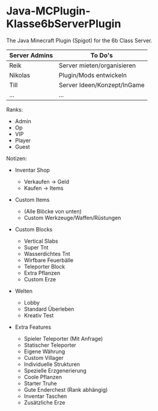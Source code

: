 # Java-MCPlugin-Klasse6bServerPlugin
The Java Minecraft Plugin (Spigot) for the 6b Class Server.

| Server Admins | To Do's                     |
|---------------|-----------------------------|
| Reik          | Server mieten/organisieren  |
| Nikolas       | Plugin/Mods entwickeln      |
| Till          | Server Ideen/Konzept/InGame |
| ...           | ...                         |

Ranks:
- Admin
- Op
- VIP
- Player
- Guest

Notizen:

- Inventar Shop
  - Verkaufen -> Geld
  - Kaufen -> Items

- Custom Items
  - (Alle Blöcke von unten)
  - Custom Werkzeuge/Waffen/Rüstungen

- Custom Blocks
  - Vertical Slabs
  - Super Tnt
  - Wasserdichtes Tnt
  - Wirfbare Feuerbälle
  - Teleporter Block
  - Extra Pflanzen
  - Custom Erze

- Welten
  - Lobby
  - Standard Überleben
  - Kreativ Test

- Extra Features
  - Spieler Teleporter (Mit Anfrage)
  - Statischer Teleporter
  - Eigene Währung
  - Custom Villager
  - Individuelle Strukturen
  - Spezielle Erzgenerierung
  - Coole Pflanzen
  - Starter Truhe
  - Gute Enderchest (Rank abhängig)
  - Inventar Taschen
  - Zusätzliche Erze
